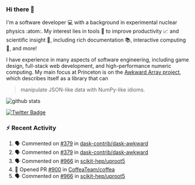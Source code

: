 ### Hi there 👋 

I'm a software developer 💻 with a background in experimental nuclear physics :atom:. My interest lies in tools :wrench: to improve productivity :chart_with_upwards_trend: and scientific insight :telescope:, including rich documentation 📚, interactive computing 🧮, and more! 

I have experience in many aspects of software engineering, including game design, full-stack web development, and high-performance numeric computing. My main focus at Princeton is on the [Awkward Array project](awkward-array.org/), which describes itself as a library that can 
> manipulate JSON-like data with NumPy-like idioms.

![github stats](https://github-readme-stats.vercel.app/api?username=agoose77&show_icons=true&hide_rank=true&hide_title=true&bg_color=30,e76445,904e95&text_color=efe3ec&icon_color=efe3ec)
<!--
**agoose77/agoose77** is a ✨ _special_ ✨ repository because its `README.md` (this file) appears on your GitHub profile.

Here are some ideas to get you started:

- 🔭 I’m currently working on ...
- 🌱 I’m currently learning ...
- 👯 I’m looking to collaborate on ...
- 🤔 I’m looking for help with ...
- 💬 Ask me about ...
- 📫 How to reach me: ...
- 😄 Pronouns: ...
- ⚡ Fun fact: ...
-->

[![Twitter Badge](https://img.shields.io/twitter/follow/agoose77?style=flat-square&logo=Twitter&logoColor=white&color=cornflowerblue)](https://twitter.com/agoose77)

### :zap: Recent Activity

<!--START_SECTION:activity-->
1. 🗣 Commented on [#379](https://github.com/dask-contrib/dask-awkward/pull/379#issuecomment-1745817499) in [dask-contrib/dask-awkward](https://github.com/dask-contrib/dask-awkward)
2. 🗣 Commented on [#379](https://github.com/dask-contrib/dask-awkward/pull/379#issuecomment-1745747363) in [dask-contrib/dask-awkward](https://github.com/dask-contrib/dask-awkward)
3. 🗣 Commented on [#966](https://github.com/scikit-hep/uproot5/pull/966#issuecomment-1745673283) in [scikit-hep/uproot5](https://github.com/scikit-hep/uproot5)
4. 💪 Opened PR [#900](https://github.com/CoffeaTeam/coffea/pull/900) in [CoffeaTeam/coffea](https://github.com/CoffeaTeam/coffea)
5. 🗣 Commented on [#966](https://github.com/scikit-hep/uproot5/pull/966#issuecomment-1745347527) in [scikit-hep/uproot5](https://github.com/scikit-hep/uproot5)
<!--END_SECTION:activity-->
